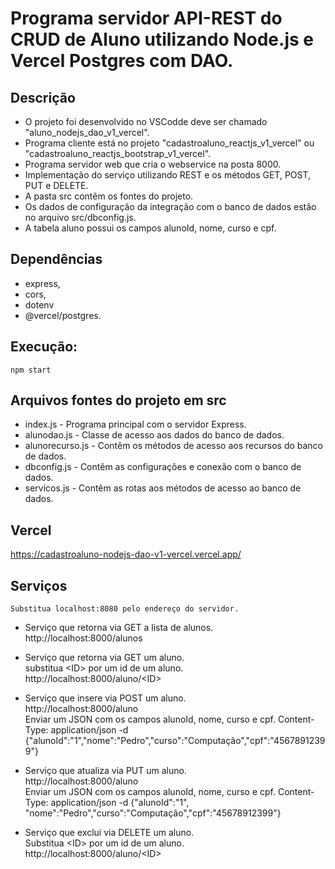 # Programa servidor API-REST do CRUD de Aluno utilizando Node.js e Vercel Postgres com DAO.

## Descrição
- O projeto foi desenvolvido no VSCodde deve ser chamado "aluno_nodejs_dao_v1_vercel".
- Programa cliente está no projeto "cadastroaluno_reactjs_v1_vercel" ou "cadastroaluno_reactjs_bootstrap_v1_vercel".
- Programa servidor web que cria o webservice na posta 8000.
- Implementação do serviço utilizando REST e os métodos GET, POST, PUT e DELETE.
- A pasta src contêm os fontes do projeto.
- Os dados de configuração da integração com o banco de dados estão no arquivo src/dbconfig.js.
- A tabela aluno possui os campos alunoId, nome, curso e cpf.

## Dependências
- express,
- cors,
- dotenv
- @vercel/postgres.

## Execução:    
   <pre><code>npm start</code></pre>

## Arquivos fontes do projeto em src
- index.js - Programa principal com o servidor Express.
- alunodao.js - Classe de acesso aos dados do banco de dados.
- alunorecurso.js - Contêm os métodos de acesso aos recursos do banco de dados.
- dbconfig.js - Contêm as configurações e conexão com o banco de dados.
- servicos.js - Contêm as rotas aos métodos de acesso ao banco de dados.

## Vercel   
   https://cadastroaluno-nodejs-dao-v1-vercel.vercel.app/    

## Serviços
    Substitua localhost:8080 pelo endereço do servidor.

- Serviço que retorna via GET a lista de alunos.<br>
    http://localhost:8000/alunos

- Serviço que retorna via GET um aluno.<br>
    substitua \<ID\> por um id de um aluno.<br>
    http://localhost:8000/aluno/<ID\>

- Serviço que insere via POST um aluno.<br>
    http://localhost:8000/aluno<br>
    Enviar um JSON com os campos alunoId, nome, curso e cpf.
    Content-Type: application/json -d {"alunoId":"1","nome":"Pedro","curso":"Computação","cpf":"45678912399"}

- Serviço que atualiza via PUT um aluno.<br>
    http://localhost:8000/aluno<br>
    Enviar um JSON com os campos alunoId, nome, curso e cpf.
    Content-Type: application/json -d {"alunoId":"1", "nome":"Pedro","curso":"Computação","cpf":"45678912399"}
    
- Serviço que exclui via DELETE um aluno.<br>
    Substitua \<ID\> por um id de um aluno.<br>
    http://localhost:8000/aluno/<ID\>
